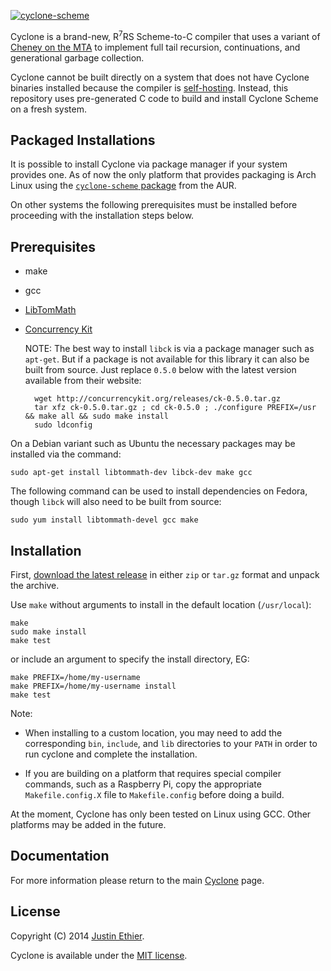 [<img src="https://raw.githubusercontent.com/justinethier/cyclone/master/docs/images/cyclone-logo-04-bootstrap.png" alt="cyclone-scheme">](http://github.com/justinethier/cyclone)

Cyclone is a brand-new, R<sup>7</sup>RS Scheme-to-C compiler that uses a variant of [Cheney on the MTA](http://www.pipeline.com/~hbaker1/CheneyMTA.html) to implement full tail recursion, continuations, and generational garbage collection.

Cyclone cannot be built directly on a system that does not have Cyclone binaries installed because the compiler is [self-hosting](https://en.wikipedia.org/wiki/Self-hosting). Instead, this repository uses pre-generated C code to build and install Cyclone Scheme on a fresh system. 

Packaged Installations
----------------------

It is possible to install Cyclone via package manager if your system provides one. As of now the only platform that provides packaging is Arch Linux using the [`cyclone-scheme` package](https://aur.archlinux.org/packages/cyclone-scheme/) from the AUR.

On other systems the following prerequisites must be installed before proceeding with the installation steps below.

Prerequisites
-------------

- make
- gcc
- [LibTomMath](https://github.com/libtom/libtommath)
- [Concurrency Kit](http://concurrencykit.org/)

  NOTE: The best way to install `libck` is via a package manager such as `apt-get`. But if a package is not available for this library it can also be built from source. Just replace `0.5.0` below with the latest version available from their website:
    
        wget http://concurrencykit.org/releases/ck-0.5.0.tar.gz
        tar xfz ck-0.5.0.tar.gz ; cd ck-0.5.0 ; ./configure PREFIX=/usr && make all && sudo make install
        sudo ldconfig

On a Debian variant such as Ubuntu the necessary packages may be installed via the command:

    sudo apt-get install libtommath-dev libck-dev make gcc

The following command can be used to install dependencies on Fedora, though `libck` will also need to be built from source:

    sudo yum install libtommath-devel gcc make

Installation
------------

First, [download the latest release](https://github.com/justinethier/cyclone-bootstrap/releases) in either `zip` or `tar.gz` format and unpack the archive.

Use `make` without arguments to install in the default location (`/usr/local`):

    make
    sudo make install
    make test

 or include an argument to specify the install directory, EG:

    make PREFIX=/home/my-username
    make PREFIX=/home/my-username install
    make test

Note:

- When installing to a custom location, you may need to add the corresponding `bin`, `include`, and `lib` directories to your `PATH` in order to run cyclone and complete the installation.

- If you are building on a platform that requires special compiler commands, such as a Raspberry Pi, copy the appropriate `Makefile.config.X` file to `Makefile.config` before doing a build.

At the moment, Cyclone has only been tested on Linux using GCC. Other platforms may be added in the future.

Documentation
-------------
For more information please return to the main [Cyclone](https://github.com/justinethier/cyclone) page.

License
-------
Copyright (C) 2014 [Justin Ethier](http://github.com/justinethier).

Cyclone is available under the [MIT license](http://www.opensource.org/licenses/mit-license.php).
